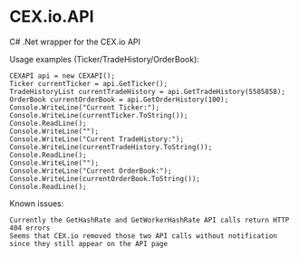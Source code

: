 CEX.io.API
==========

C# .Net wrapper for the CEX.io API

Usage examples (Ticker/TradeHistory/OrderBook):
    
	CEXAPI api = new CEXAPI();
	Ticker currentTicker = api.GetTicker();
	TradeHistoryList currentTradeHistory = api.GetTradeHistory(5585858);
	OrderBook currentOrderBook = api.GetOrderHistory(100);
	Console.WriteLine("Current Ticker:");
	Console.WriteLine(currentTicker.ToString());
	Console.ReadLine();
	Console.WriteLine("");
	Console.WriteLine("Current TradeHistory:");
	Console.WriteLine(currentTradeHistory.ToString());
	Console.ReadLine();
	Console.WriteLine("");
	Console.WriteLine("Current OrderBook:");
	Console.WriteLine(currentOrderBook.ToString());
	Console.ReadLine();

Known issues:

	Currently the GetHashRate and GetWorkerHashRate API calls return HTTP 404 errors
	Seems that CEX.io removed those two API calls without notification since they still appear on the API page
